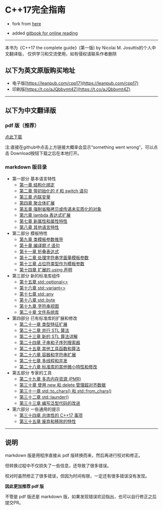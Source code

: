 # C++17完全指南


- fork from [here](https://github.com/MeouSker77/Cpp17)

- added [gitbook for online reading](https://app.gitbook.com/s/F6TUtvg5KM1ORdjf4s0p/)

--------------------------


本书为《C++17 the complete guide》(第一版) by Nicolai M. Josuttis的个人中文翻译版，
仅供学习和交流使用，如有侵权请联系作者删除

## 以下为英文原版购买地址

* 电子版[https://leanpub.com/cpp17](https://leanpub.com/cpp17)
* 印刷版[https://t.co/aJQbbvmt4Z](https://t.co/aJQbbvmt4Z)

---

## 以下为中文翻译版

### pdf 版（推荐）
[点此下载](latex/out/main.pdf)

注:直接在github中点击上方链接大概率会显示“something went wrong”，可以点击
Download按钮下载之后在本地打开。

### markdown 版目录
- 第一部分 基本语言特性
  - [第一章 结构化绑定](markdown/src/ch01.md)
  - [第二章 带初始化的 if 和 switch 语句](markdown/src/ch02.md)
  - [第三章 内联变量](markdown/src/ch03.md)
  - [第四章 聚合体扩展](markdown/src/ch04.md)
  - [第五章 强制省略拷贝或传递未实质化的对象](markdown/src/ch05.md)
  - [第六章 lambda 表达式扩展](markdown/src/ch06.md)
  - [第七章 新属性和属性特性](markdown/src/ch07.md)
  - [第八章 其他语言特性](markdown/src/ch08.md)
- 第二部分 模板特性
  - [第九章 类模板参数推导](markdown/src/ch09.md)
  - [第十章 编译期 if 语句](markdown/src/ch10.md)
  - [第十一章 折叠表达式](markdown/src/ch11.md)
  - [第十二章 处理字符串字面量模板参数](markdown/src/ch12.md)
  - [第十三章 占位符类型作为模板参数](markdown/src/ch13.md)
  - [第十四章 扩展的 using 声明](markdown/src/ch14.md)
- 第三部分 新的标准库组件
  - [第十五章 std::optional<>](markdown/src/ch15.md)
  - [第十六章 std::variant<>](markdown/src/ch16.md)
  - [第十七章 std::any](markdown/src/ch17.md)
  - [第十八章 std::byte](markdown/src/ch18.md)
  - [第十九章 字符串视图](markdown/src/ch19.md)
  - [第二十章 文件系统库](markdown/src/ch20.md)
- 第四部分 已有标准库的扩展和修改
  - [第二十一章 类型特征扩展](markdown/src/ch21.md)
  - [第二十二章 并行 STL 算法](markdown/src/ch22.md)
  - [第二十三章 新的 STL 算法详解](markdown/src/ch23.md)
  - [第二十四章 子串和子序列搜索器](markdown/src/ch24.md)
  - [第二十五章 其他工具函数和算法](markdown/src/ch25.md)
  - [第二十六章 容器和字符串扩展](markdown/src/ch26.md)
  - [第二十七章 多线程和并发](markdown/src/ch27.md)
  - [第二十八章 标准库的其他微小特性和修改](markdown/src/ch28.md)
- 第五部分 专家的工具
  - [第二十九章 多态内存资源 (PMR)](markdown/src/ch29.md)
  - [第三十章 使用 new 和 delete 管理超对齐数据](markdown/src/ch30.md)
  - [第三十一章 std::to_chars() 和 std::from_chars()](markdown/src/ch31.md)
  - [第三十二章 std::launder()](markdown/src/ch32.md)
  - [第三十三章 编写泛型代码的改进](markdown/src/ch33.md)
- 第六部分 一些通用的提示
  - [第三十四章 总体性的 C++17 事项](markdown/src/ch34.md)
  - [第三十五章 废弃和移除的特性](markdown/src/ch35.md)
  
---

## 说明

markdown 版是用程序直接从 pdf 版转换而来，然后再进行校对和修正。

但转换过程中不仅损失了一些信息，还导致了很多错误。

校对时虽然修正了很多错误，但因为时间有限，一定还有很多错误没有发现。

**因此更加推荐 pdf 版**

不管是 pdf 版还是 markdown 版，如果发现错误欢迎指出，也可以自行修正之后提交PR。
